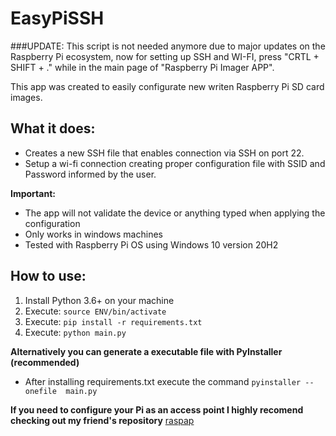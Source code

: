 # EasyPiSSH

###UPDATE: This script is not needed anymore due to major updates on the Raspberry Pi ecosystem, now for setting up SSH and WI-FI, press "CRTL + SHIFT + ." while in the main page of "Raspberry Pi Imager APP".

This app was created to easily configurate new writen Raspberry Pi SD card images.

## What it does:
 - Creates a new SSH file that enables connection via SSH on port 22.
 - Setup a wi-fi connection creating proper configuration file with SSID and Password informed by the user.

**Important:**
- The app will not validate the device or anything typed when applying the configuration
- Only works in windows machines
- Tested with Raspberry Pi OS using Windows 10 version 20H2

## How to use:
1. Install Python 3.6+ on your machine
2. Execute: `source ENV/bin/activate`
3. Execute: `pip install -r requirements.txt`
4. Execute: `python main.py`

 **Alternatively you can generate a executable file with PyInstaller (recommended)**
- After installing requirements.txt execute the command `pyinstaller --onefile  main.py`

**If you need to configure your Pi as an access point I highly recomend checking out my friend's repository** [raspap](https://github.com/davifcs/raspap)

